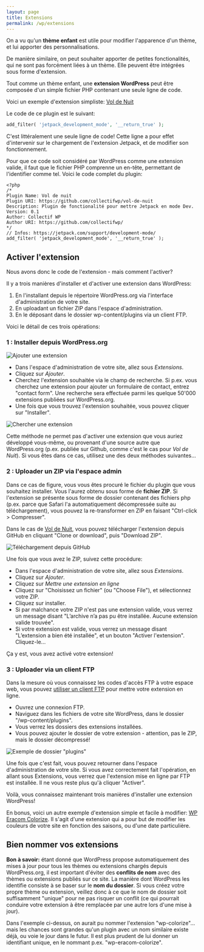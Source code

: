 ```yaml
---
layout: page
title: Extensions
permalink: /wp/extensions
---
```


On a vu qu'un **thème enfant** est utile pour modifier l'apparence d'un thème, et lui apporter des personnalisations.

De manière similaire, on peut souhaiter apporter de petites fonctionalités, qui ne sont pas forcément liées à un thème. Elle peuvent être intégrées sous forme d'extension. 

Tout comme un thème enfant, une **extension WordPress** peut être composée d'un simple fichier PHP contenant une seule ligne de code.

Voici un exemple d'extension simpliste: [Vol de Nuit](https://github.com/collectifwp/vol-de-nuit/)

Le code de ce plugin est le suivant:

```php
add_filter( 'jetpack_development_mode', '__return_true' );
```

C'est littéralement une seule ligne de code! Cette ligne a pour effet d'intervenir sur le chargement de l'extension Jetpack, et de modifier son fonctionnement. 

Pour que ce code soit considéré par WordPress comme une extension valide, il faut que le fichier PHP comprenne un en-tête, permettant de l'identifier comme tel. Voici le code complet du plugin:

```
<?php
/*
Plugin Name: Vol de nuit
Plugin URI: https://github.com/collectifwp/vol-de-nuit
Description: Plugin de fonctionalité pour mettre Jetpack en mode Dev.
Version: 0.1
Author: Collectif WP
Author URI: https://github.com/collectifwp/
*/
// Infos: https://jetpack.com/support/development-mode/
add_filter( 'jetpack_development_mode', '__return_true' );
```

## Activer l'extension

Nous avons donc le code de l'extension - mais comment l'activer?

Il y a trois manières d'installer et d'activer une extension dans WordPress:

1. En l'installant depuis le répertoire WordPress.org via l'interface d'administration de votre site.
2. En uploadant un fichier ZIP dans l'espace d'administration.
3. En le déposant dans le dossier wp-content/plugins via un client FTP.

Voici le détail de ces trois opérations:

### 1 : Installer depuis WordPress.org

![Ajouter une extension](/cours-wp/img/ajouter-extension.png)

- Dans l'espace d'administration de votre site, allez sous *Extensions*. 
- Cliquez sur *Ajouter*.
- Cherchez l'extension souhaitée via le champ de recherche. Si p.ex. vous cherchez une extension pour ajouter un formulaire de contact, entrez "contact form". Une recherche sera effectuée parmi les quelque 50'000 extensions publiées sur WordPress.org.
- Une fois que vous trouvez l'extension souhaitée, vous pouvez cliquer sur "Installer".

![Chercher une extension](/cours-wp/img/chercher-extension.png)

Cette méthode ne permet pas d'activer une extension que vous auriez développé vous-même, ou provenant d'une source autre que WordPress.org (p.ex. publiée sur Github, comme c'est le cas pour *Vol de Nuit*). Si vous êtes dans ce cas, utilisez une des deux méthodes suivantes...

### 2 : Uploader un ZIP via l'espace admin

Dans ce cas de figure, vous vous êtes procuré le fichier du plugin que vous souhaitez installer. Vous l'aurez obtenu sous forme de **fichier ZIP**. Si l'extension se présente sous forme de dossier contenant des fichiers php (p.ex. parce que Safari l'a automatiquement décompressée suite au téléchargement), vous pouvez la re-transformer en ZIP en faisant "Ctrl-click > Compresser".

Dans le cas de [Vol de Nuit](https://github.com/collectifwp/vol-de-nuit/), vous pouvez télécharger l'extension depuis GitHub en cliquant "Clone or download", puis "Download ZIP". 

![Téléchargement depuis GitHub](/cours-wp/img/download-from-github.png)

Une fois que vous avez le ZIP, suivez cette procédure:

- Dans l'espace d'administration de votre site, allez sous *Extensions*. 
- Cliquez sur *Ajouter*.
- Cliquez sur *Mettre une extension en ligne*
- Cliquez sur "Choisissez un fichier" (ou "Choose File"), et sélectionnez votre ZIP.
- Cliquez sur installer.
- Si par malchance votre ZIP n'est pas une extension valide, vous verrez un message disant "L’archive n’a pas pu être installée. Aucune extension valide trouvée".
- Si votre extension est valide, vous verrez un message disant "L’extension a bien été installée", et un bouton "Activer l'extension". Cliquez-le...

Ça y est, vous avez activé votre extension!

### 3 : Uploader via un client FTP

Dans la mesure où vous connaissez les codes d'accès FTP à votre espace web, vous pouvez [utiliser un client FTP](https://cours-web.ch/outils/ftp/) pour mettre votre extension en ligne.

* Ouvrez une connexion FTP.
* Naviguez dans les fichiers de votre site WordPress, dans le dossier "/wp-content/plugins".
* Vous verrez les dossiers des extensions installées.
* Vous pouvez ajouter le dossier de votre extension - attention, pas le ZIP, mais le dossier décompressé!

![Exemple de dossier "plugins"](/cours-wp/img/dossier-plugins-ftp.png)

Une fois que c'est fait, vous pouvez retourner dans l'espace d'administration de votre site. Si vous avez correctement fait l'opération, en allant sous Extensions, vous verrez que l'extension mise en ligne par FTP est installée. Il ne vous reste plus qu'à cliquer "Activer".

Voilà, vous connaissez maintenant trois manières d'installer une extension WordPress!

En bonus, voici un autre exemple d'extension simple et facile à modifier: [WP Eracom Colorize](https://github.com/eracom-gr351/wp-eracom-colorize/). Il s'agit d'une extension qui a pour but de modifier les couleurs de votre site en fonction des saisons, ou d'une date particulière. 

## Bien nommer vos extensions

**Bon à savoir:** étant donné que WordPress propose automatiquement des mises à jour pour tous les thèmes ou extensions chargés depuis WordPress.org, il est important d'éviter des **conflits de nom** avec des thèmes ou extensions publiés sur ce site. La manière dont WordPress les identifie consiste à se baser sur le **nom du dossier**. Si vous créez votre propre thème ou extension, veillez donc à ce que le nom de dossier soit suffisamment "unique" pour ne pas risquer un conflit (ce qui pourrait conduire votre extension à être remplacée par une autre lors d'une mise à jour).

Dans l'exemple ci-dessus, on aurait pu nommer l'extension "wp-colorize"... mais les chances sont grandes qu'un plugin avec un nom similaire existe déjà, ou voie le jour dans le futur. Il est plus prudent de lui donner un identifiant unique, en le nommant p.ex. "wp-eracom-colorize".